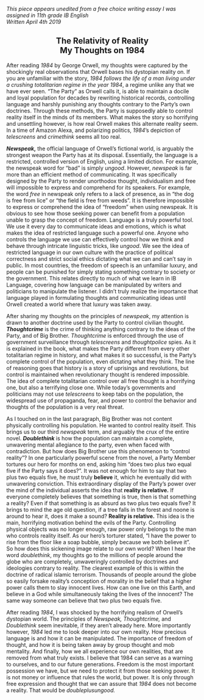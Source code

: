 *This piece appears unedited from a free choice writing essay I was assigned in 11th grade IB English <br>
Written April 4th 2019*

<h2 align = "center" > The Relativity of Reality <br> My Thoughts on 1984 </h2>


After reading _1984_ by George Orwell, my thoughts were captured by the shockingly real observations that Orwell bases his dystopian reality on. If you are unfamiliar with the story, _1984 _follows the life of a man living under a crushing totalitarian regime in the year_ 1984_, a regime unlike any that we have ever seen. “The Party” as Orwell calls it, is able to maintain a docile and loyal population for decades by rewriting historical records, controlling language and harshly punishing any thoughts contrary to the Party’s own doctrines. Through these methods, the Party is supposedly able to control reality itself in the minds of its members. What makes the story so horrifying and unsettling however, is how real Orwell makes this alternate reality seem. In a time of Amazon Alexa, and polarizing politics, _1984_’s depiction of _telescreens_ and _crimethink_ seems all too real.

**_Newspeak_,** the official language of Orwell’s fictional world, is arguably the strongest weapon the Party has at its disposal. Essentially, the language is a restricted, controlled version of English, using a limited diction. For example, the newspeak word for “bad” is simply _ungood_. However, _newspeak_ is far more than an efficient method of communicating. It was specifically designed by the Party to render unorthodox thought, individualism and free will impossible to express and comprehend for its speakers. For example, the word _free_ in newspeak only refers to a lack of presence, as in “the dog is free from lice” or “the field is free from weeds”. It is therefore impossible to express or comprehend the idea of “freedom” when using newspeak. It is obvious to see how those seeking power can benefit from a population unable to grasp the concept of freedom. Language is a truly powerful tool. We use it every day to communicate ideas and emotions, which is what makes the idea of restricted language such a powerful one. Anyone who controls the language we use can effectively control how we think and behave through intricate linguistic tricks, like _ungood_. We see the idea of restricted language in our own culture with the practice of political correctness and strict social ethics dictating what we can and can’t say in public. In most countries, the freedom of speech is an unfamiliar luxury, and people can be punished for simply stating something contrary to society or the government. This relates directly to much of what we learn in IB Language, covering how language can be manipulated by writers and politicians to manipulate the listener. I didn’t truly realize the importance that language played in formulating thoughts and communicating ideas until Orwell created a world where that luxury was taken away. 

After sharing my thoughts on the principles of _newspeak_, my attention is drawn to another doctrine used by the Party to control civilian thought. **_Thoughtcrime_** is the crime of thinking anything contrary to the ideas of the Party, and of Big Brother. _Thoughtcrime_ is enforced through the use of government surveillance through _telescreens_ and _thoughtpolice_ spies. As it is explained in the book, what makes the Party different from every other totalitarian regime in history, and what makes it so successful, is the Party’s complete control of the population, even dictating what they think. The line of reasoning goes that history is a story of uprisings and revolutions, but control is maintained when revolutionary thought is rendered impossible. The idea of complete totalitarian control over all free thought is a horrifying one, but also a terrifying close one. While today’s governments and politicians may not use _telescreens_ to keep tabs on the population, the widespread use of propaganda, fear, and power to control the behavior and thoughts of the population is a very real threat.

As I touched on in the last paragraph, Big Brother was not content physically controlling his population. He wanted to control reality itself. This brings us to our third _newspeak_ term, and arguably the crux of the entire novel. **_Doublethink_** is how the population can maintain a complete, unwavering mental allegiance to the party, even when faced with contradiction. But how does Big Brother use this phenomenon to “control reality”? In one particularly powerful scene from the novel, a Party Member tortures our hero for months on end, asking him “does two plus two equal five if the Party says it does?”. It was not enough for him to say that two plus two equals five, he must truly **believe** it, which he eventually did with unwavering conviction. This extraordinary display of the Party’s power over the mind of the individual asserts the idea that **reality is relative.** If everyone completely believes that something is true, then is that something a reality? Even if that something is as absurd as two plus two equals five? It brings to mind the age old question, if a tree falls in the forest and noone is around to hear it, does it make a sound? **Reality is relative.** This idea is the main, horrifying motivation behind the evils of the Party. Controlling physical objects was no longer enough, raw power only belongs to the man who controls reality itself. As our hero’s torturer stated, “I have the power to rise from the floor like a soap bubble, simply because we both believe it”. So how does this sickening image relate to our own world? When I hear the word _doublethink_, my thoughts go to the millions of people around the globe who are completely, unwaveringly controlled by doctrines and ideologies contrary to reality. The clearest example of this is within the doctrine of radical islamic terrorism. Thousands of people around the globe so easily forsake reality’s conception of morality in the belief that a higher power calls them to slay innocent lives. How can one live on this Earth, and believe in a God while simultaneously taking the lives of the innocent? The same way someone can believe that two plus two equals five.

After reading _1984_, I was shocked by the horrifying realism of Orwell’s dystopian world. The principles of _Newspeak, Thoughtcrime,_ and _Doublethink_ seem inevitable, if they aren’t already here. More importantly however, _1984_ led me to look deeper into our own reality. How precious language is and how it can be manipulated. The importance of freedom of thought, and how it is being taken away by group thought and mob mentality. And finally, how we all experience our own realities, that are removed from what truly exists. I believe that 1984 can serve as a warning to ourselves, and to our future generations. Freedom is the most important possession we have, but we need to protect it from those seeking power. It is not money or influence that rules the world, but power. It is only through free expression and thought that we can assure that _1984_ does not become a reality. That would be _doubleplusungood._

